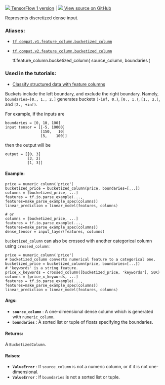 [ ![](https://tensorflow.google.cn/images/tf_logo_32px.png) TensorFlow 1
version](/versions/r1.15/api_docs/python/tf/feature_column/bucketized_column)
|  [ ![](https://tensorflow.google.cn/images/GitHub-Mark-32px.png) View source
on GitHub
](https://github.com/tensorflow/tensorflow/blob/r2.0/tensorflow/python/feature_column/feature_column_v2.py#L1340-L1422)  
  
  
Represents discretized dense input.

### Aliases:

  * [`tf.compat.v1.feature_column.bucketized_column`](/api_docs/python/tf/feature_column/bucketized_column)
  * [`tf.compat.v2.feature_column.bucketized_column`](/api_docs/python/tf/feature_column/bucketized_column)

    
    
    tf.feature_column.bucketized_column(
        source_column,
        boundaries
    )
    

### Used in the tutorials:

  * [Classify structured data with feature columns](https://tensorflow.google.cn/tutorials/structured_data/feature_columns)

Buckets include the left boundary, and exclude the right boundary. Namely,
`boundaries=[0., 1., 2.]` generates buckets `(-inf, 0.)`, `[0., 1.)`, `[1.,
2.)`, and `[2., +inf)`.

For example, if the inputs are

    
    
    boundaries = [0, 10, 100]
    input tensor = [[-5, 10000]
                    [150,   10]
                    [5,    100]]
    

then the output will be

    
    
    output = [[0, 3]
              [3, 2]
              [1, 3]]
    

#### Example:

    
    
    price = numeric_column('price')
    bucketized_price = bucketized_column(price, boundaries=[...])
    columns = [bucketized_price, ...]
    features = tf.io.parse_example(..., features=make_parse_example_spec(columns))
    linear_prediction = linear_model(features, columns)
    
    # or
    columns = [bucketized_price, ...]
    features = tf.io.parse_example(..., features=make_parse_example_spec(columns))
    dense_tensor = input_layer(features, columns)
    

`bucketized_column` can also be crossed with another categorical column using
`crossed_column`:

    
    
    price = numeric_column('price')
    # bucketized_column converts numerical feature to a categorical one.
    bucketized_price = bucketized_column(price, boundaries=[...])
    # 'keywords' is a string feature.
    price_x_keywords = crossed_column([bucketized_price, 'keywords'], 50K)
    columns = [price_x_keywords, ...]
    features = tf.io.parse_example(..., features=make_parse_example_spec(columns))
    linear_prediction = linear_model(features, columns)
    

#### Args:

  * **`source_column`** : A one-dimensional dense column which is generated with `numeric_column`.
  * **`boundaries`** : A sorted list or tuple of floats specifying the boundaries.

#### Returns:

A `BucketizedColumn`.

#### Raises:

  * **`ValueError`** : If `source_column` is not a numeric column, or if it is not one-dimensional.
  * **`ValueError`** : If `boundaries` is not a sorted list or tuple.

